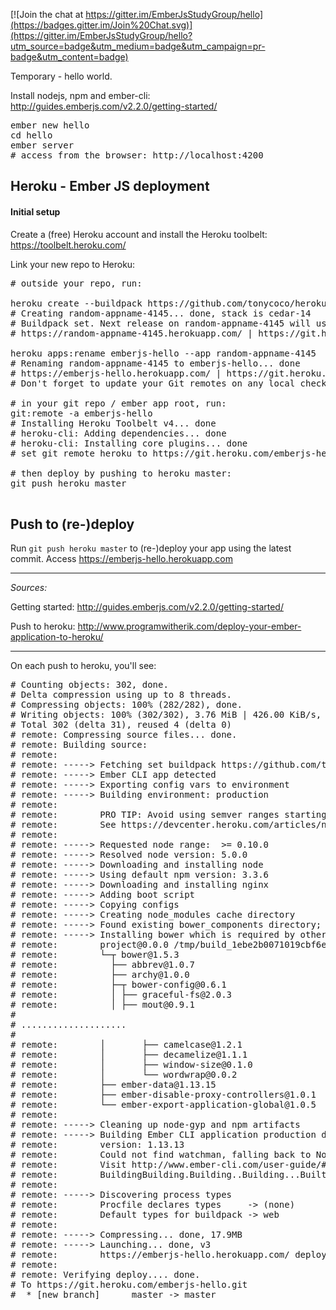[![Join the chat at https://gitter.im/EmberJsStudyGroup/hello](https://badges.gitter.im/Join%20Chat.svg)](https://gitter.im/EmberJsStudyGroup/hello?utm_source=badge&utm_medium=badge&utm_campaign=pr-badge&utm_content=badge)


Temporary - hello world.

Install nodejs, npm and ember-cli: http://guides.emberjs.com/v2.2.0/getting-started/

<pre>
ember new hello
cd hello
ember server
# access from the browser: http://localhost:4200
</pre>

## Heroku - Ember JS deployment

#### Initial setup

Create a (free) Heroku account and install the Heroku toolbelt: https://toolbelt.heroku.com/

Link your new repo to Heroku:

<pre>
# outside your repo, run:

heroku create --buildpack https://github.com/tonycoco/heroku-buildpack-ember-cli.git
# Creating random-appname-4145... done, stack is cedar-14
# Buildpack set. Next release on random-appname-4145 will use https://github.com/tonycoco/heroku-buildpack-ember-cli.git.
# https://random-appname-4145.herokuapp.com/ | https://git.heroku.com/random-appname-4145.git

heroku apps:rename emberjs-hello --app random-appname-4145
# Renaming random-appname-4145 to emberjs-hello... done
# https://emberjs-hello.herokuapp.com/ | https://git.heroku.com/emberjs-hello.git
# Don't forget to update your Git remotes on any local checkouts.

# in your git repo / ember app root, run:
git:remote -a emberjs-hello
# Installing Heroku Toolbelt v4... done
# heroku-cli: Adding dependencies... done
# heroku-cli: Installing core plugins... done
# set git remote heroku to https://git.heroku.com/emberjs-hello.git

# then deploy by pushing to heroku master:
git push heroku master

</pre>

## Push to (re-)deploy

Run `git push heroku master` to (re-)deploy your app using the latest commit.
Access https://emberjs-hello.herokuapp.com


----

*Sources:*

Getting started: http://guides.emberjs.com/v2.2.0/getting-started/

Push to heroku: http://www.programwitherik.com/deploy-your-ember-application-to-heroku/


----

On each push to heroku, you'll see:

<pre>
# Counting objects: 302, done.
# Delta compression using up to 8 threads.
# Compressing objects: 100% (282/282), done.
# Writing objects: 100% (302/302), 3.76 MiB | 426.00 KiB/s, done.
# Total 302 (delta 31), reused 4 (delta 0)
# remote: Compressing source files... done.
# remote: Building source:
# remote:
# remote: -----> Fetching set buildpack https://github.com/tonycoco/heroku-buildpack-ember-cli.git... done
# remote: -----> Ember CLI app detected
# remote: -----> Exporting config vars to environment
# remote: -----> Building environment: production
# remote:
# remote:        PRO TIP: Avoid using semver ranges starting with '>' in engines.node
# remote:        See https://devcenter.heroku.com/articles/nodejs-support
# remote:
# remote: -----> Requested node range:  >= 0.10.0
# remote: -----> Resolved node version: 5.0.0
# remote: -----> Downloading and installing node
# remote: -----> Using default npm version: 3.3.6
# remote: -----> Downloading and installing nginx
# remote: -----> Adding boot script
# remote: -----> Copying configs
# remote: -----> Creating node_modules cache directory
# remote: -----> Found existing bower_components directory; skipping cache
# remote: -----> Installing bower which is required by other dependencies
# remote:        project@0.0.0 /tmp/build_1ebe2b0071019cbf6ed7309ed1a57203
# remote:        └─┬ bower@1.5.3
# remote:          ├── abbrev@1.0.7
# remote:          ├── archy@1.0.0
# remote:          ├─┬ bower-config@0.6.1
# remote:          │ ├── graceful-fs@2.0.3
# remote:          │ ├── mout@0.9.1
#
# ....................
#
# remote:        │       ├── camelcase@1.2.1
# remote:        │       ├── decamelize@1.1.1
# remote:        │       ├── window-size@0.1.0
# remote:        │       └── wordwrap@0.0.2
# remote:        ├── ember-data@1.13.15
# remote:        ├── ember-disable-proxy-controllers@1.0.1
# remote:        └── ember-export-application-global@1.0.5
# remote:
# remote: -----> Cleaning up node-gyp and npm artifacts
# remote: -----> Building Ember CLI application production distribution
# remote:        version: 1.13.13
# remote:        Could not find watchman, falling back to NodeWatcher for file system events.
# remote:        Visit http://www.ember-cli.com/user-guide/#watchman for more info.
# remote:        BuildingBuilding.Building..Building...Built project successfully. Stored in "dist/".
# remote:
# remote: -----> Discovering process types
# remote:        Procfile declares types     -> (none)
# remote:        Default types for buildpack -> web
# remote:
# remote: -----> Compressing... done, 17.9MB
# remote: -----> Launching... done, v3
# remote:        https://emberjs-hello.herokuapp.com/ deployed to Heroku
# remote:
# remote: Verifying deploy.... done.
# To https://git.heroku.com/emberjs-hello.git
#  * [new branch]      master -> master
</pre>
